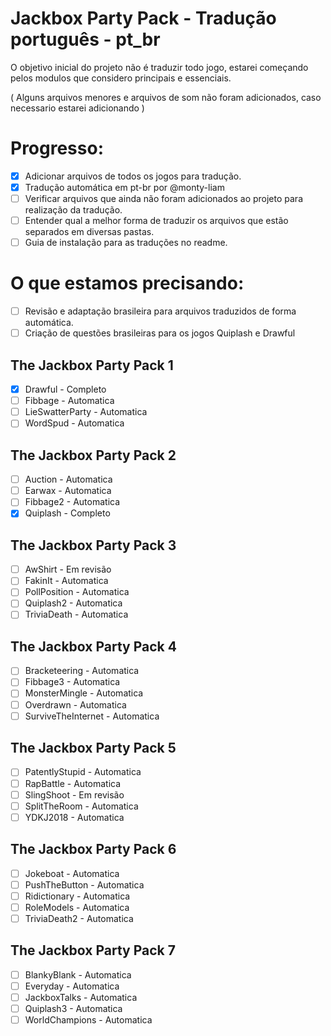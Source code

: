# Jackbox Party Pack - Tradução português - pt_br

O objetivo inicial do projeto não é traduzir todo jogo, estarei começando pelos modulos que considero principais e essenciais.

( Alguns arquivos menores e arquivos de som não foram adicionados, caso necessario estarei adicionando )

# Progresso:

- [x] Adicionar arquivos de todos os jogos para tradução.
- [x] Tradução automática em pt-br por @monty-liam
- [ ] Verificar arquivos que ainda não foram adicionados ao projeto para realização da tradução.
- [ ] Entender qual a melhor forma de traduzir os arquivos que estão separados em diversas pastas.
- [ ] Guia de instalação para as traduções no  readme.

# O que estamos precisando:
- [ ] Revisão e adaptação brasileira para arquivos traduzidos de forma automática.
- [ ] Criação de questões brasileiras para os jogos Quiplash e Drawful 

## The Jackbox Party Pack 1
- [x] Drawful - Completo
- [ ] Fibbage - Automatica
- [ ] LieSwatterParty - Automatica
- [ ] WordSpud - Automatica
## The Jackbox Party Pack 2
- [ ] Auction - Automatica
- [ ] Earwax - Automatica
- [ ] Fibbage2 - Automatica
- [x] Quiplash - Completo
## The Jackbox Party Pack 3
- [ ] AwShirt - Em revisão
- [ ] FakinIt - Automatica
- [ ] PollPosition - Automatica
- [ ] Quiplash2 - Automatica
- [ ] TriviaDeath - Automatica
## The Jackbox Party Pack 4
- [ ] Bracketeering - Automatica
- [ ] Fibbage3 - Automatica
- [ ] MonsterMingle - Automatica
- [ ] Overdrawn - Automatica
- [ ] SurviveTheInternet - Automatica
## The Jackbox Party Pack 5
- [ ] PatentlyStupid - Automatica
- [ ] RapBattle - Automatica
- [ ] SlingShoot - Em revisão
- [ ] SplitTheRoom - Automatica
- [ ] YDKJ2018 - Automatica
## The Jackbox Party Pack 6
- [ ] Jokeboat - Automatica
- [ ] PushTheButton - Automatica
- [ ] Ridictionary - Automatica
- [ ] RoleModels - Automatica
- [ ] TriviaDeath2 - Automatica
## The Jackbox Party Pack 7
- [ ] BlankyBlank - Automatica
- [ ] Everyday - Automatica
- [ ] JackboxTalks - Automatica
- [ ] Quiplash3 - Automatica
- [ ] WorldChampions - Automatica
